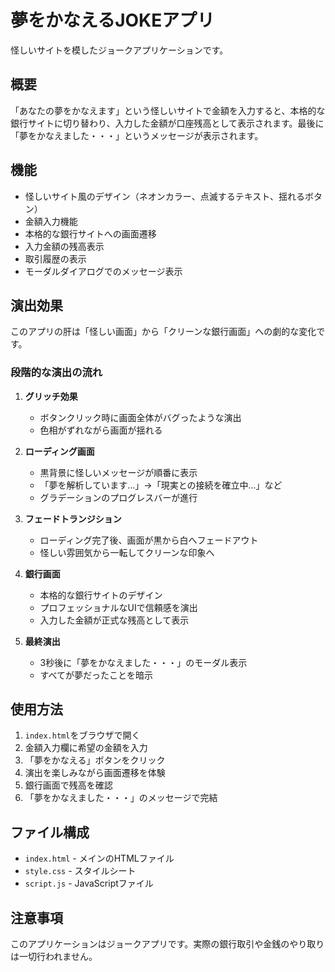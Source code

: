# 夢をかなえるJOKEアプリ

怪しいサイトを模したジョークアプリケーションです。

## 概要

「あなたの夢をかなえます」という怪しいサイトで金額を入力すると、本格的な銀行サイトに切り替わり、入力した金額が口座残高として表示されます。最後に「夢をかなえました・・・」というメッセージが表示されます。

## 機能

- 怪しいサイト風のデザイン（ネオンカラー、点滅するテキスト、揺れるボタン）
- 金額入力機能
- 本格的な銀行サイトへの画面遷移
- 入力金額の残高表示
- 取引履歴の表示
- モーダルダイアログでのメッセージ表示

## 演出効果

このアプリの肝は「怪しい画面」から「クリーンな銀行画面」への劇的な変化です。

### 段階的な演出の流れ

1. **グリッチ効果**
   - ボタンクリック時に画面全体がバグったような演出
   - 色相がずれながら画面が揺れる

2. **ローディング画面**
   - 黒背景に怪しいメッセージが順番に表示
   - 「夢を解析しています...」→「現実との接続を確立中...」など
   - グラデーションのプログレスバーが進行

3. **フェードトランジション**
   - ローディング完了後、画面が黒から白へフェードアウト
   - 怪しい雰囲気から一転してクリーンな印象へ

4. **銀行画面**
   - 本格的な銀行サイトのデザイン
   - プロフェッショナルなUIで信頼感を演出
   - 入力した金額が正式な残高として表示

5. **最終演出**
   - 3秒後に「夢をかなえました・・・」のモーダル表示
   - すべてが夢だったことを暗示

## 使用方法

1. `index.html`をブラウザで開く
2. 金額入力欄に希望の金額を入力
3. 「夢をかなえる」ボタンをクリック
4. 演出を楽しみながら画面遷移を体験
5. 銀行画面で残高を確認
6. 「夢をかなえました・・・」のメッセージで完結

## ファイル構成

- `index.html` - メインのHTMLファイル
- `style.css` - スタイルシート
- `script.js` - JavaScriptファイル

## 注意事項

このアプリケーションはジョークアプリです。実際の銀行取引や金銭のやり取りは一切行われません。